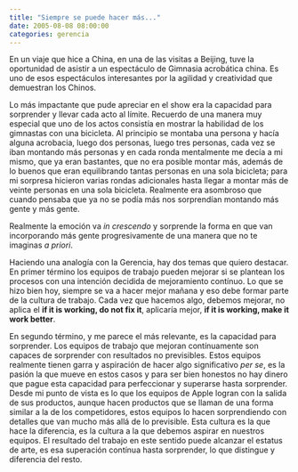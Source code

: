 ```yaml
---
title: "Siempre se puede hacer más..."
date: 2005-08-08 08:00:00
categories: gerencia
---
```

En un viaje que hice a China, en una de las visitas a Beijing, tuve la oportunidad de asistir a un espectáculo de Gimnasia acrobática china. Es uno de esos espectáculos interesantes por la agilidad y creatividad que demuestran los Chinos.

Lo más impactante que pude apreciar en el show era la capacidad para sorprender y llevar cada acto al límite. Recuerdo de una manera muy especial que uno de los actos consistía en mostrar la habilidad de los gimnastas con una bicicleta. Al principio se montaba una persona y hacía alguna acrobacia, luego dos personas, luego tres personas, cada vez se iban montando más personas y en cada ronda mentalmente me decía a mi mismo, que ya eran bastantes, que no era posible montar más, además de lo buenos que eran equilibrando tantas personas en una sola bicicleta; para mi sorpresa hicieron varias rondas adicionales hasta llegar a montar más de veinte personas en una sola bicicleta. Realmente era asombroso que cuando pensaba que ya no se podía más nos sorprendían montando más gente y más gente.

Realmente la emoción va *in crescendo* y sorprende la forma en que van incorporando más gente progresivamente de una manera que no te imaginas *a priori*.

Haciendo una analogía con la Gerencia, hay dos temas que quiero destacar. En primer término los equipos de trabajo pueden mejorar si se plantean los procesos con una intención decidida de mejoramiento contínuo. Lo que se hizo bien hoy, siempre se va a hacer mejor mañana y eso debe formar parte de la cultura de trabajo. Cada vez que hacemos algo, debemos mejorar, no aplica el __if it is working, do not fix it__, aplicaría mejor, __if it is working, make it work better__.

En segundo término, y me parece el más relevante, es la capacidad para sorprender. Los equipos de trabajo que mejoran contínuamente son capaces de sorprender con resultados no previsibles. Estos equipos realmente tienen garra y aspiración de hacer algo significativo *per se*, es la pasión la que mueve en estos casos y para ser bien honestos no hay dinero que pague esta capacidad para perfeccionar y superarse hasta sorprender. Desde mi punto de vista es lo que los equipos de Apple logran con la salida de sus productos, aunque hacen productos que se llaman de una forma similar a la de los competidores, estos equipos lo hacen sorprendiendo con detalles que van mucho más allá de lo previsible. Esta cultura es la que hace la diferencia, es la cultura a la que debemos aspirar en nuestros equipos. El resultado del trabajo en este sentido puede alcanzar el estatus de arte, es esa superación contínua hasta sorprender, lo que distingue y diferencia del resto.
